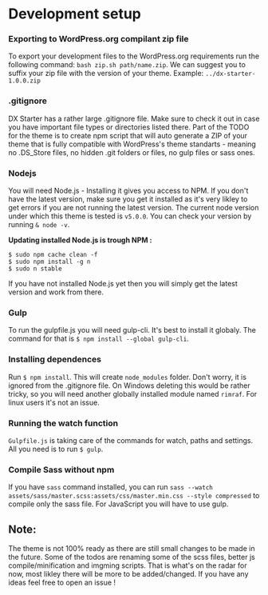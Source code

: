 # Development setup

### Exporting to WordPress.org compilant zip file

To export your development files to the WordPress.org requirements run the following command: `bash zip.sh path/name.zip`. We can suggest you to suffix your zip file with the version of your theme. Example: `../dx-starter-1.0.0.zip`

### .gitignore

DX Starter has a rather large .gitignore file. Make sure to check it out in case you have important file types or directories listed there. Part of the TODO for the theme is to create npm script that will auto generate a ZIP of your theme that is fully compatible with WordPress's theme standarts - meaning no .DS_Store files, no hidden .git folders or files, no gulp files or sass ones.

### Nodejs

You will need Node.js - Installing it gives you access to NPM. If you don't have the latest version, make sure you get it installed as it's very likley to get errors if you are not running the latest version. The current node version under which this theme is tested is `v5.0.0`. You can check your version by running `& node -v`.

**Updating installed Node.js is trough NPM :**

```
$ sudo npm cache clean -f
$ sudo npm install -g n
$ sudo n stable
```

If you have not installed Node.js yet then you will simply get the latest version and work from there.

### Gulp

To run the gulpfile.js you will need gulp-cli. It's best to install it globaly. The command for that is `$ npm install --global gulp-cli`.

### Installing dependences

Run `$ npm install`. This will create `node_modules` folder. Don't worry, it is ignored from the .gitignore file. On Windows deleting this would be rather tricky, so you will need another globally installed module named `rimraf`. For linux users it's not an issue.

### Running the watch function

`Gulpfile.js` is taking care of the commands for watch, paths and settings. All you need is to run `$ gulp`.

### Compile Sass without npm

If you have `sass` command installed, you can run `sass --watch assets/sass/master.scss:assets/css/master.min.css --style compressed` to compile only the sass file. For JavaScript you will have to use gulp.

## Note:

The theme is not 100% ready as there are still small changes to be made in the future. Some of the todos are renaming some of the scss files, better js compile/minification and imgming scripts. That is what's on the radar for now, most likley there will be more to be added/changed. If you have any ideas feel free to open an issue !
